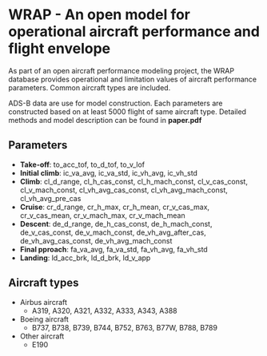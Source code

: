 # WRAP - An open model for operational aircraft performance and flight envelope
As part of an open aircraft performance modeling project, the WRAP database provides operational and limitation values of aircraft performance parameters. Common aircraft types are included.

ADS-B data are use for model construction. Each parameters are constructed based on at least 5000 flight of same aircraft type. Detailed methods and model description can be found in **paper.pdf** 

## Parameters

  * **Take-off**: to_acc_tof, to_d_tof, to_v_lof
  * **Initial climb**: ic_va_avg, ic_va_std, ic_vh_avg, ic_vh_std
  * **Climb**: cl_d_range, cl_h_cas_const, cl_h_mach_const, cl_v_cas_const, cl_v_mach_const, cl_vh_avg_cas_const, cl_vh_avg_mach_const, cl_vh_avg_pre_cas
  * **Cruise**: cr_d_range, cr_h_max, cr_h_mean, cr_v_cas_max, cr_v_cas_mean, cr_v_mach_max, cr_v_mach_mean
  * **Descent**: de_d_range, de_h_cas_const, de_h_mach_const, de_v_cas_const, de_v_mach_const, de_vh_avg_after_cas, de_vh_avg_cas_const, de_vh_avg_mach_const
  * **Final pproach**: fa_va_avg, fa_va_std, fa_vh_avg, fa_vh_std
  * **Landing**: ld_acc_brk, ld_d_brk, ld_v_app

## Aircraft types
  * Airbus aircraft
    * A319, A320, A321, A332, A333, A343, A388
  * Boeing aircraft
    * B737, B738, B739, B744, B752, B763, B77W, B788, B789
  * Other aircraft
    * E190
